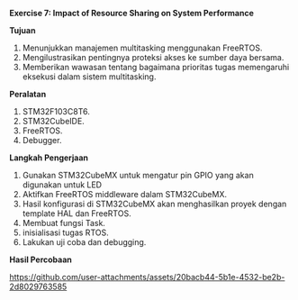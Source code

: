 **Exercise 7: Impact of Resource Sharing on System Performance**

**Tujuan**
1. Menunjukkan manajemen multitasking menggunakan FreeRTOS.
2. Mengilustrasikan pentingnya proteksi akses ke sumber daya bersama.
3. Memberikan wawasan tentang bagaimana prioritas tugas memengaruhi eksekusi dalam sistem multitasking.

**Peralatan**
1. STM32F103C8T6.
2. STM32CubeIDE.
3. FreeRTOS.
4. Debugger.

**Langkah Pengerjaan**

1. Gunakan STM32CubeMX untuk mengatur pin GPIO yang akan digunakan untuk LED
2. Aktifkan FreeRTOS middleware dalam STM32CubeMX.
3. Hasil konfigurasi di STM32CubeMX akan menghasilkan proyek dengan template HAL dan FreeRTOS.
4. Membuat fungsi Task.
5. inisialisasi tugas RTOS.
6. Lakukan uji coba dan debugging.

**Hasil Percobaan**


https://github.com/user-attachments/assets/20bacb44-5b1e-4532-be2b-2d8029763585


